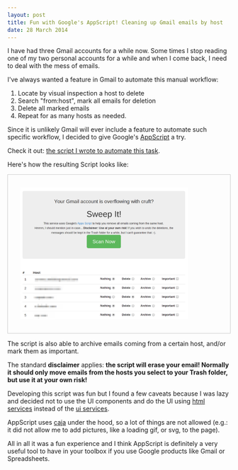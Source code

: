 ```yaml
---
layout: post
title: Fun with Google's AppScript! Cleaning up Gmail emails by host
date: 28 March 2014
---
```


I have had three Gmail accounts for a while now. Some times I stop
reading one of my two personal accounts for a while and when I come
back, I need to deal with the mess of emails.

I've always wanted a feature in Gmail to automate this manual workflow:

1. Locate by visual inspection a host to delete
2. Search "from:host", mark all emails for deletion
3. Delete all marked emails
4. Repeat for as many hosts as needed.

Since it is unlikely Gmail will ever include a feature to automate such
specific workflow, I decided to give Google's
[AppScript](https://developers.google.com/apps-script/) a try.

Check it out: [the script I wrote to automate this task](https://script.google.com/d/12ONoFC4Cg05GQI1Q1Y8G50AfWk3wvdmkanTryZ6KndbAdt_l7GGYWqBZ/edit?usp=sharing).

Here's how the resulting Script looks like:

<div class="align_center" style="padding: 2em; border: 1px solid #ccc;">
  <img style="max-width: 85%;" src="/images/gmail-sweeper.png" title="Gmail Sweeper" alt="Gmail Sweeper Screenshot" />
</div>

The script is also able to archive emails coming from a certain host,
and/or mark them as important.

The standard <strong>disclaimer</strong> applies: <strong>the script
will erase your email! Normally it should only move emails from the
hosts you select to your Trash folder, but use it at your own
risk!</strong>

Developing this script was fun but I found a few caveats because I was
lazy and decided not to use the UI components and do the UI using
[html services](https://developers.google.com/apps-script/execution_web_apps) instead of the
[ui services](https://developers.google.com/apps-script/guides/ui-service).

AppScript uses [caja](https://code.google.com/p/google-caja/) under the
hood, so a lot of things are not allowed (e.g.: it did not allow me to
add pictures, like a loading gif, or svg, to the page).

All in all it was a fun experience and I think AppScript is definitely a
very useful tool to have in your toolbox if you use Google products like
Gmail or Spreadsheets.
